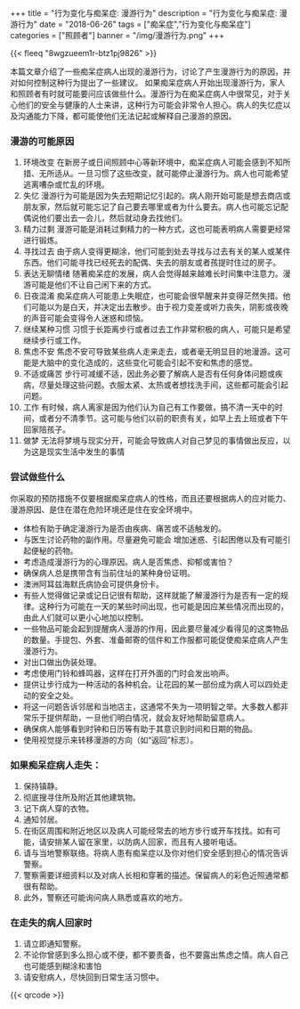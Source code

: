 ﻿+++
title = "行为变化与痴呆症: 漫游行为"
description = "行为变化与痴呆症: 漫游行为"
date = "2018-06-26"
tags = ["痴呆症","行为变化与痴呆症"]
categories = ["照顾者"]
banner = "/img/漫游行为.png"
+++

{{< fleeq "8wgzueem1r-btz1pj9826" >}}

本篇文章介绍了一些痴呆症病人出现的漫游行为，讨论了产生漫游行为的原因，并对如何控制这种行为提出了一些建议。
如果痴呆症病人开始出现漫游行为，家人和照顾者有时就可能要问应该做些什么。漫游行为在痴呆症病人中很常见，对于关心他们的安全与健康的人士来讲，这种行为可能会非常令人担心。病人的失忆症以及沟通能力下降，都可能使他们无法记起或解释自己漫游的原因。

### 漫游的可能原因

1. 环境改变 
在新房子或日间照顾中心等新环境中，痴呆症病人可能会感到不知所措、无所适从。一旦习惯了这些改变，就可能停止漫游行为。病人也可能希望逃离嘈杂或忙乱的环境。
2. 失忆 
漫游行为可能是因为失去短期记忆引起的。病人刚开始可能是想去商店或朋友家，然后就可能忘记了自己要去哪里或者为什么要去。病人也可能忘记配偶说他们要出去一会儿，然后就动身去找他们。
3. 精力过剩 
漫游可能是消耗过剩精力的一种方式，这也可能表明病人需要更经常进行锻炼。
4. 寻找过去 
由于病人变得更糊涂，他们可能到处去寻找与过去有关的某人或某件东西。他们可能寻找已经死去的配偶、失去的朋友或者孩提时住过的房子。
5. 表达无聊情绪 
随著痴呆症的发展，病人会觉得越来越难长时间集中注意力。漫游可能是他们不让自己闲下来的方式。
6. 日夜混淆 
痴呆症病人可能患上失眠症，也可能会很早醒来并变得茫然失措。他们可能以为是白天，并决定出去散步。由于视力变差或听力丧失，阴影或夜晚的声音可能会变得令人迷惑和烦恼。
7. 继续某种习惯 
习惯于长距离步行或者过去工作非常积极的病人，可能只是希望继续步行或工作。
8. 焦虑不安
焦虑不安可导致某些病人走来走去，或者毫无明显目的地漫游。这可能是大脑中的变化造成的，这些变化可能会引起不安和焦虑的感觉。
9. 不适或痛苦 
步行可减缓不适，因此务必要了解病人是否有任何身体问题或疾病，尽量处理这些问题。衣服太紧、太热或者想找洗手间，这些都可能会引起问题。
10. 工作 
有时候，病人离家是因为他们认为自己有工作要做，搞不清一天中的时间，或者分不清季节。这可能与他们以前的职责有关，如早上去上班或者下午回家陪孩子。
11. 做梦 
无法将梦境与现实分开，可能会导致病人对自己梦见的事情做出反应，以为这是现实生活中发生的事情

### 尝试做些什么 
你采取的预防措施不仅要根据痴呆症病人的性格，而且还要根据病人的应对能力、漫游原因、是住在潜在危险环境还是住在安全环境中。
- 体检有助于确定漫游行为是否由疾病、痛苦或不适触发的。 
- 与医生讨论药物的副作用。尽量避免可能会 增加迷惑、引起困倦以及有可能引起便秘的药物。 
- 考虑造成漫游行为的心理原因。病人是否焦虑、抑郁或害怕？ 
- 确保病人总是携带含有当前住址的某种身份证明。 
- 澳洲阿耳兹海默氏病协会可提供身份卡。 
- 有些人觉得做记录或记日记很有帮助，这样就能了解漫游行为是否有一定的规律。这种行为可能在一天的某些时间出现，也可能是因应某些情况而出现的，由此人们就可以更小心地加以控制。 
- 一些物品可能会起到提醒病人漫游的作用，因此要尽量减少看得见的这类物品的数量。手提包、外套、准备邮寄的信件和工作服都可能促使痴呆症病人产生漫游行为。 
- 对出口做出伪装处理。 
- 考虑使用门铃和蜂鸣器，这样在打开外面的门时会发出响声。 
- 提供让步行成为一种活动的各种机会。让花园的某一部份成为病人可以四处走动的安全之处。 
- 将这一问题告诉邻居和当地店主，这通常不失为一项明智之举。大多数人都非常乐于提供帮助，一旦他们明白情况，就会友好地帮助留意病人。 
- 确保病人能够看到时钟和日历等有助于其意识到时间和日期的物品。 
- 使用视觉提示来转移漫游的方向（如“返回”标志）。

### 如果痴呆症病人走失： 
1. 保持镇静。
2. 彻底搜寻住所及附近其他建筑物。 
3. 记下病人穿的衣物。 
4. 通知邻居。 
5. 在街区周围和附近地区以及病人可能经常去的地方步行或开车找找。如有可能，请安排某人留在家里，以防病人回家，而且有人接听电话。 
6. 请与当地警察联络。将病人患有痴呆症以及你对他们安全感到担心的情况告诉警察。 
7. 警察需要详细资料以及对病人长相和穿著的描述。保留病人的彩色近照通常都很有帮助。 
8. 此外，警察还可能询问病人熟悉或喜欢的地方。

### 在走失的病人回家时 
1. 请立即通知警察。 
2. 不论你曾感到多么担心或不便，都不要责备，也不要露出焦虑之情。病人自己也可能感到糊涂和害怕 
3. 请安慰病人，尽快回到日常生活习惯中。


{{< qrcode >}}